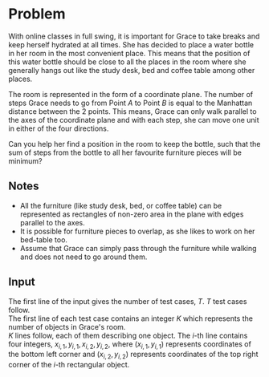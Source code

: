 # Problem

With online classes in full swing, it is important for Grace to take breaks and keep herself hydrated at all times. She has decided to place a water bottle in her room in the most convenient place. This means that the position of this water bottle should be close to all the places in the room where she generally hangs out like the study desk, bed and coffee table among other places.

The room is represented in the form of a coordinate plane. The number of steps Grace needs to go from Point $A$ to Point $B$ is equal to the Manhattan distance between the 2 points. This means, Grace can only walk parallel to the axes of the coordinate plane and with each step, she can move one unit in either of the four directions.

Can you help her find a position in the room to keep the bottle, such that the sum of steps from the bottle to all her favourite furniture pieces will be minimum?

## Notes

- All the furniture (like study desk, bed, or coffee table) can be represented as rectangles of non-zero area in the plane with edges parallel to the axes.  
- It is possible for furniture pieces to overlap, as she likes to work on her bed-table too.
- Assume that Grace can simply pass through the furniture while walking and does not need to go around them.

## Input

The first line of the input gives the number of test cases, $T$. $T$ test cases follow.  
The first line of each test case contains an integer $K$ which represents the number of objects in Grace's room.  
$K$ lines follow, each of them describing one object. The $i$-th line contains four integers, $x_{i,1}, y_{i,1}, x_{i,2}, y_{i,2}$, where $(x_{i,1}, y_{i,1})$ represents coordinates of the bottom left corner and $(x_{i,2}, y_{i,2})$ represents coordinates of the top right corner of the $i$-th rectangular object.
